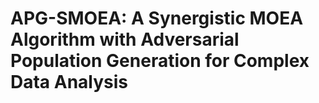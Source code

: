 # APG-SMOEA: A Synergistic MOEA Algorithm with Adversarial Population Generation for Complex Data Analysis
